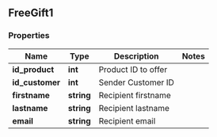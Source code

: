 ## FreeGift1

### Properties
Name | Type | Description | Notes
------------ | ------------- | ------------- | -------------
**id_product** | **int** | Product ID to offer | 
**id_customer** | **int** | Sender Customer ID | 
**firstname** | **string** | Recipient firstname | 
**lastname** | **string** | Recipient lastname | 
**email** | **string** | Recipient email | 


